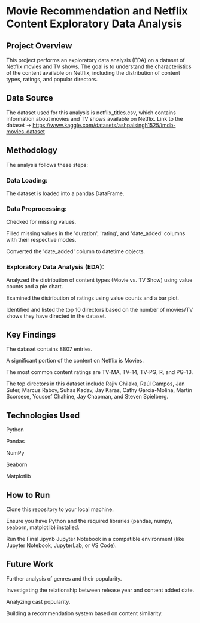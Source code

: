 # Movie Recommendation and Netflix Content Exploratory Data Analysis
## Project Overview
This project performs an exploratory data analysis (EDA) on a dataset of Netflix movies and TV shows. The goal is to understand the characteristics of the content available on Netflix, including the distribution of content types, ratings, and popular directors.

## Data Source
The dataset used for this analysis is netflix_titles.csv, which contains information about movies and TV shows available on Netflix.
Link to the dataset -> https://www.kaggle.com/datasets/ashpalsingh1525/imdb-movies-dataset

## Methodology
The analysis follows these steps:

### Data Loading: 
The dataset is loaded into a pandas DataFrame.

### Data Preprocessing:

Checked for missing values.

Filled missing values in the 'duration', 'rating', and 'date_added' columns with their respective modes.

Converted the 'date_added' column to datetime objects.

### Exploratory Data Analysis (EDA):

Analyzed the distribution of content types (Movie vs. TV Show) using value counts and a pie chart.

Examined the distribution of ratings using value counts and a bar plot.

Identified and listed the top 10 directors based on the number of movies/TV shows they have directed in the dataset.

## Key Findings
The dataset contains 8807 entries.

A significant portion of the content on Netflix is Movies.

The most common content ratings are TV-MA, TV-14, TV-PG, R, and PG-13.

The top directors in this dataset include Rajiv Chilaka, Raúl Campos, Jan Suter, Marcus Raboy, Suhas Kadav, Jay Karas, Cathy Garcia-Molina, Martin Scorsese, Youssef Chahine, Jay Chapman, and Steven Spielberg.

## Technologies Used
Python

Pandas

NumPy

Seaborn

Matplotlib

## How to Run
Clone this repository to your local machine.

Ensure you have Python and the required libraries (pandas, numpy, seaborn, matplotlib) installed.

Run the Final .ipynb Jupyter Notebook in a compatible environment (like Jupyter Notebook, JupyterLab, or VS Code).

## Future Work
Further analysis of genres and their popularity.

Investigating the relationship between release year and content added date.

Analyzing cast popularity.

Building a recommendation system based on content similarity.

